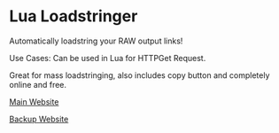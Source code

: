 # Lua Loadstringer

Automatically loadstring your RAW output links! 

Use Cases: Can be used in Lua for HTTPGet Request.

Great for mass loadstringing, also includes copy button and completely online and free.

[Main Website](https://mattlawz.dev/loadstringer/)

[Backup Website](https://loadstringer.surge.sh)


